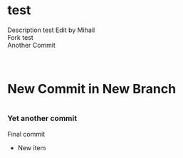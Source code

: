 # test
Description test Edit by Mihail
<br>Fork test
<br>Another Commit

<h1><br>New Commit in New Branch<h1>
  
  <h3> Yet another commit </h3>
  
  Final commit
  
  <ul>
  <li> New item

  </ul>
